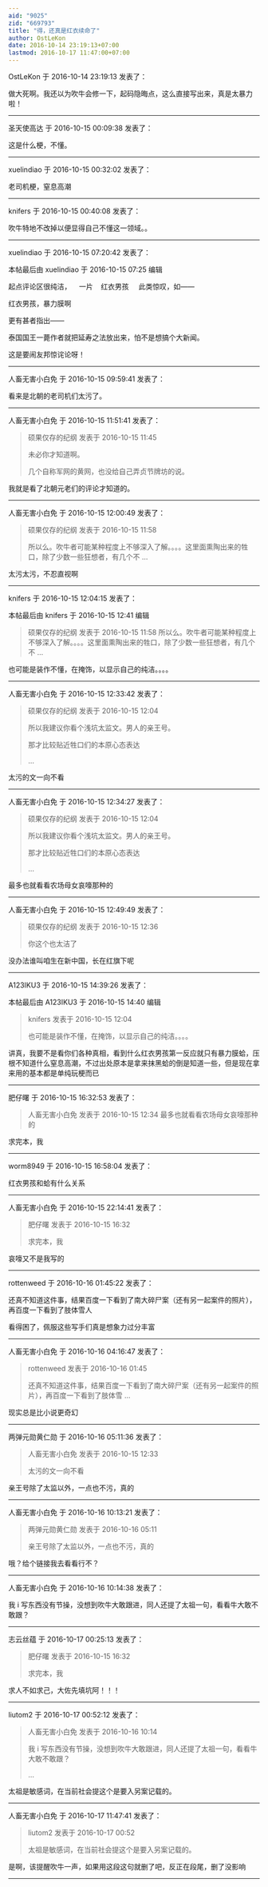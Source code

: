```yaml
---
aid: "9025"
zid: "669793"
title: "得，还真是红衣续命了"
author: OstLeKon
date: 2016-10-14 23:19:13+07:00
lastmod: 2016-10-17 11:47:00+07:00
---
```


OstLeKon 于 2016-10-14 23:19:13 发表了：

做大死啊。我还以为吹牛会修一下，起码隐晦点，这么直接写出来，真是太暴力啦！

---

圣天使高达 于 2016-10-15 00:09:38 发表了：

这是什么梗，不懂。

---

xuelindiao 于 2016-10-15 00:32:02 发表了：

老司机梗，窒息高潮

---

knifers 于 2016-10-15 00:40:08 发表了：

吹牛特地不改掉以便显得自己不懂这一领域。。

---

xuelindiao 于 2016-10-15 07:20:42 发表了：

本帖最后由 xuelindiao 于 2016-10-15 07:25 编辑

起点评论区很纯洁，    一片    红衣男孩     此类惊叹，如——

红衣男孩，暴力膜啊

更有甚者指出——

泰国国王一薨作者就把延寿之法放出来，怕不是想搞个大新闻。

这是要闹友邦惊诧论呀！

---

人畜无害小白免 于 2016-10-15 09:59:41 发表了：

看来是北朝的老司机们太污了。

---

人畜无害小白免 于 2016-10-15 11:51:41 发表了：

> 硕果仅存的纪纲 发表于 2016-10-15 11:45
>
> 未必你才知道啊。
>
> 几个自称军网的黄网，也没给自己弄贞节牌坊的说。

我就是看了北朝元老们的评论才知道的。

---

人畜无害小白免 于 2016-10-15 12:00:49 发表了：

> 硕果仅存的纪纲 发表于 2016-10-15 11:58
>
> 所以么。吹牛者可能某种程度上不够深入了解。。。。这里面熏陶出来的牲口，除了少数一些狂想者，有几个不 ...

太污太污，不忍直视啊

---

knifers 于 2016-10-15 12:04:15 发表了：

本帖最后由 knifers 于 2016-10-15 12:41 编辑

> 硕果仅存的纪纲 发表于 2016-10-15 11:58 所以么。吹牛者可能某种程度上不够深入了解。。。。这里面熏陶出来的牲口，除了少数一些狂想者，有几个不 ...

也可能是装作不懂，在掩饰，以显示自己的纯洁。。。。

---

人畜无害小白免 于 2016-10-15 12:33:42 发表了：

> 硕果仅存的纪纲 发表于 2016-10-15 12:04
>
> 所以我建议你看个浅坑太监文。男人的亲王号。
>
> 那才比较贴近牲口们的本原心态表达
>
> ...

太污的文一向不看

---

人畜无害小白免 于 2016-10-15 12:34:27 发表了：

> 硕果仅存的纪纲 发表于 2016-10-15 12:04
>
> 所以我建议你看个浅坑太监文。男人的亲王号。
>
> 那才比较贴近牲口们的本原心态表达
>
> ...

最多也就看看农场母女哀嚎那种的

---

人畜无害小白免 于 2016-10-15 12:49:49 发表了：

> 硕果仅存的纪纲 发表于 2016-10-15 12:36
>
> 你这个也太洁了

没办法谁叫咱生在新中国，长在红旗下呢

---

A123IKU3 于 2016-10-15 14:39:26 发表了：

本帖最后由 A123IKU3 于 2016-10-15 14:40 编辑

> knifers 发表于 2016-10-15 12:04
>
> 也可能是装作不懂，在掩饰，以显示自己的纯洁。。。。

讲真，我要不是看你们各种真相，看到什么红衣男孩第一反应就只有暴力膜蛤，压根不知道什么窒息高潮，不过出处原本是拿来抹黑蛤的倒是知道一些，但是现在拿来用的基本都是单纯玩梗而已

---

肥仔曙 于 2016-10-15 16:32:53 发表了：

> 人畜无害小白免 发表于 2016-10-15 12:34 最多也就看看农场母女哀嚎那种的

求完本，我

---

worm8949 于 2016-10-15 16:58:04 发表了：

红衣男孩和蛤有什么关系

---

人畜无害小白免 于 2016-10-15 22:14:41 发表了：

> 肥仔曙 发表于 2016-10-15 16:32
>
> 求完本，我

哀嚎又不是我写的

---

rottenweed 于 2016-10-16 01:45:22 发表了：

还真不知道这件事，结果百度一下看到了南大碎尸案（还有另一起案件的照片），再百度一下看到了肢体雪人

看得困了，佩服这些写手们真是想象力过分丰富

---

人畜无害小白免 于 2016-10-16 04:16:47 发表了：

> rottenweed 发表于 2016-10-16 01:45
>
> 还真不知道这件事，结果百度一下看到了南大碎尸案（还有另一起案件的照片），再百度一下看到了肢体雪 ...

现实总是比小说更奇幻

---

两弹元勋黄仁勋 于 2016-10-16 05:11:36 发表了：

> 人畜无害小白免 发表于 2016-10-15 12:33
>
> 太污的文一向不看

亲王号除了太监以外，一点也不污，真的

---

人畜无害小白免 于 2016-10-16 10:13:21 发表了：

> 两弹元勋黄仁勋 发表于 2016-10-16 05:11
>
> 亲王号除了太监以外，一点也不污，真的

哦？给个链接我去看看行不？

---

人畜无害小白免 于 2016-10-16 10:14:38 发表了：

我 i 写东西没有节操，没想到吹牛大敢跟进，同人还提了太祖一句，看看牛大敢不敢跟？

---

志云丝蕴 于 2016-10-17 00:25:13 发表了：

> 肥仔曙 发表于 2016-10-15 16:32
>
> 求完本，我

求人不如求己，大佐先填坑阿！！！

---

liutom2 于 2016-10-17 00:52:12 发表了：

> 人畜无害小白免 发表于 2016-10-16 10:14
>
> 我 i 写东西没有节操，没想到吹牛大敢跟进，同人还提了太祖一句，看看牛大敢不敢跟？
>
> ...

太祖是敏感词，在当前社会提这个是要入另案记载的。

---

人畜无害小白免 于 2016-10-17 11:47:41 发表了：

> liutom2 发表于 2016-10-17 00:52
>
> 太祖是敏感词，在当前社会提这个是要入另案记载的。

是啊，该提醒吹牛一声，如果用这段这句就删了吧，反正在段尾，删了没影响

---
